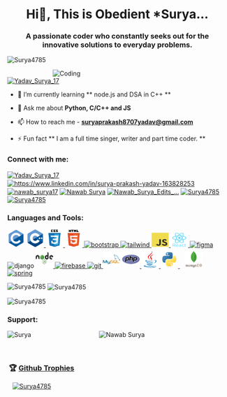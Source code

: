 <h1 align="center">Hi👋, This is Obedient *Surya... </h1>
<h3 align="center">A passionate coder who constantly seeks out for the innovative solutions to everyday problems. </h3>
<p align="left"> <img src="https://komarev.com/ghpvc/?username=Surya4785&label=Profile%20views&color=0e75b6&style=flat" alt="Surya4785" /> </p>
<img align="right" alt="Coding" width="400" src="https://media.tenor.com/2uyENRmiUt0AAAAC/coding.gif">

<p align="left"> <a href="https://twitter.com/Yadav_Surya_17" target="blank"><img src="https://img.shields.io/twitter/follow/Yadav_Surya_17?logo=twitter&style=for-the-badge" alt="Yadav_Surya_17" /></a> </p>

- 🌱 I’m currently learning ** node.js and  DSA in C++ **
  
- 💬 Ask me about **Python, C/C++ and JS**           

- 📫 How to reach me -  **suryaprakash8707yadav@gmail.com**

- ⚡ Fun fact ** I am a full time singer, writer and part time coder. **

<h3 align="left">Connect with me:</h3>
<p align="left">
  <a href="https://x.com/i/flow/login?redirect_after_login=%2FYadav_Surya_17" target="blank"><img align="center" src="https://raw.githubusercontent.com/rahuldkjain/github-profile-readme-generator/master/src/images/icons/Social/twitter.svg" alt="Yadav_Surya_17" height="30" width="40" /></a>  
  <a href="https://linkedin.com/in/https://www.linkedin.com/in/surya-prakash-yadav-163828253" target="blank"><img align="center" src="https://raw.githubusercontent.com/rahuldkjain/github-profile-readme-generator/master/src/images/icons/Social/linked-in-alt.svg" alt="https://www.linkedin.com/in/surya-prakash-yadav-163828253" height="30" width="40" /></a>
<a href="https://instagram.com/nawab_surya17" target="blank"><img align="center" src="https://raw.githubusercontent.com/rahuldkjain/github-profile-readme-generator/master/src/images/icons/Social/instagram.svg" alt="nawab_surya17" height="30" width="40" /></a>
<a href="https://www.facebook.com/shouryakumar.yadav.1?mibextid=ZbWKwL" target="blank"><img align="center" src="https://raw.githubusercontent.com/rahuldkjain/github-profile-readme-generator/master/src/images/icons/Social/facebook.svg" alt="Nawab Surya" height="30" width="40" /></a>
<a href="https://www.youtube.com/@Nawab_Surya_Edits_..." target="blank"><img align="center" src="https://raw.githubusercontent.com/rahuldkjain/github-profile-readme-generator/master/src/images/icons/Social/youtube.svg" alt="Nawab_Surya_Edits_..." height="30" width="40" /></a>  
<a href="https://leetcode.com/u/Surya4785/" target="blank"><img align="center" src="https://raw.githubusercontent.com/rahuldkjain/github-profile-readme-generator/master/src/images/icons/Social/leet-code.svg" alt="Surya4785" height="30" width="40" /></a>
<a href="https://www.hackerrank.com/profile/Surya4785" target="blank"><img align="center" src="https://raw.githubusercontent.com/rahuldkjain/github-profile-readme-generator/master/src/images/icons/Social/hackerrank.svg" alt="Surya4785" height="30" width="40" /></a>
  
</p>
<h3 align="left">Languages and Tools:</h3>

<p align="left">   
  <img src="https://raw.githubusercontent.com/devicons/devicon/master/icons/c/c-original.svg" alt="c" width="40" height="40"/> </a> <a href="https://www.w3schools.com/cpp/" target="_blank" rel="noreferrer"> <img src="https://raw.githubusercontent.com/devicons/devicon/master/icons/cplusplus/cplusplus-original.svg" alt="cplusplus" width="40" height="40"/> </a> <a href="https://www.w3schools.com/css/" target="_blank" rel="noreferrer"> <img src="https://raw.githubusercontent.com/devicons/devicon/master/icons/css3/css3-original-wordmark.svg" alt="css3" width="40" height="40"/> </a> <a href="https://www.djangoproject.com/" target="_blank" rel="noreferrer">
<img src="https://raw.githubusercontent.com/devicons/devicon/master/icons/html5/html5-original-wordmark.svg" alt="html5" width="40" height="40"/> </a> <a href="https://www.java.com" target="_blank" rel="noreferrer">
<a href="https://getbootstrap.com" target="_blank" rel="noreferrer"> <img src="https://github.com/AritraChakraborty2003/AritraChakraborty2003/assets/107548404/21da152b-fc58-413e-a91a-a8d3644d2125" alt="bootstrap" width="60" height="40"/> </a> <a href="https://www.cprogramming.com/" target="_blank" rel="noreferrer">
<a href="https://tailwindcss.com/" target="_blank" rel="noreferrer"> <img src="https://www.vectorlogo.zone/logos/tailwindcss/tailwindcss-icon.svg" alt="tailwind" width="40" height="40"/> </a>
<a href="https://developer.mozilla.org/en-US/docs/Web/JavaScript" target="_blank" rel="noreferrer"> <img src="https://raw.githubusercontent.com/devicons/devicon/master/icons/javascript/javascript-original.svg" alt="javascript" width="40" height="33"/> </a> <a href="https://www.mysql.com/" target="_blank" rel="noreferrer">
 <a href="https://reactjs.org/" target="_blank" rel="noreferrer"> <img src="https://raw.githubusercontent.com/devicons/devicon/master/icons/react/react-original-wordmark.svg" alt="react" width="40" height="33"/> </a> <a href="https://www.sqlite.org/" target="_blank" rel="noreferrer">
<a href="https://www.figma.com/" target="_blank" rel="noreferrer"> <img src="https://www.vectorlogo.zone/logos/figma/figma-icon.svg" alt="figma" width="40" height="33"/> </a>
<a> <img src="https://cdn.worldvectorlogo.com/logos/django.svg" alt="django" width="40" height="33"/> </a>
<a href="https://nodejs.org" target="_blank" rel="noreferrer"> <img src="https://raw.githubusercontent.com/devicons/devicon/master/icons/nodejs/nodejs-original-wordmark.svg" alt="nodejs" width="40" height="45"/> </a>
<a href="https://firebase.google.com/" target="_blank" rel="noreferrer"> <img src="https://www.vectorlogo.zone/logos/firebase/firebase-icon.svg" alt="firebase" width="40" height="40"/> </a> <a href="https://git-scm.com/" target="_blank" rel="noreferrer"> <img src="https://www.vectorlogo.zone/logos/git-scm/git-scm-icon.svg" alt="git" width="40" height="40"/> </a> <img src="https://raw.githubusercontent.com/devicons/devicon/master/icons/mysql/mysql-original-wordmark.svg" alt="mysql" width="40" height="40"/> </a> <a href="https://www.php.net" target="_blank" rel="noreferrer"> <img src="https://raw.githubusercontent.com/devicons/devicon/master/icons/php/php-original.svg" alt="php" width="40" height="40"/> </a> <a href="https://www.python.org" target="_blank" rel="noreferrer"> 
<a href="https://www.java.com" target="_blank" rel="noreferrer"> <img src="https://raw.githubusercontent.com/devicons/devicon/master/icons/java/java-original.svg" alt="java" width="40" height="40"/> </a> 
 <a href="https://www.python.org" target="_blank" rel="noreferrer"> <img src="https://raw.githubusercontent.com/devicons/devicon/master/icons/python/python-original.svg" alt="python" width="40" height="40"/> </a>&nbsp;&nbsp; 
<a><img src="https://raw.githubusercontent.com/devicons/devicon/master/icons/mongodb/mongodb-original-wordmark.svg" alt="mongodb" width="40" height="40"/> </a>&nbsp;&nbsp; 
<a href="https://spring.io/" target="_blank" rel="noreferrer"> <img src="https://www.vectorlogo.zone/logos/springio/springio-icon.svg" alt="spring" width="40" height="40"/> </a> 
  </p>
<p><img align="left" src="https://github-readme-stats.vercel.app/api/top-langs?username=Surya4785&show_icons=true&locale=en&layout=compact" alt="Surya4785" /></p>

<p>&nbsp;<img align="center" src="https://github-readme-stats.vercel.app/api?username=Surya4785&show_icons=true&locale=en" alt="Surya4785" /></p>
<p><img align="center" src="https://github-readme-streak-stats.herokuapp.com/?user=Surya4785&" alt="Surya4785" /></p><h3 align="left">Support:</h3>
<p><a href="https://www.buymeacoffee.com/Surya"> <img align="left" src="https://cdn.buymeacoffee.com/buttons/v2/default-yellow.png" height="50" width="210" alt="Surya" /></a><a href="https://ko-fi.com/Nawab Surya"> <img align="left" src="https://cdn.ko-fi.com/cdn/kofi3.png?v=3" height="50" width="210" alt="Nawab Surya" /></a></p><br><br>

<br>

<h3>&nbsp;🏆  <u>Github Trophies</u></h3>
<p align="left"> &nbsp;&nbsp;&nbsp;<a href="https://github.com/ryo-ma/github-profile-trophy"><img src="https://github-profile-trophy.vercel.app/?username=Surya4785" alt="Surya4785"/></a> </p>
